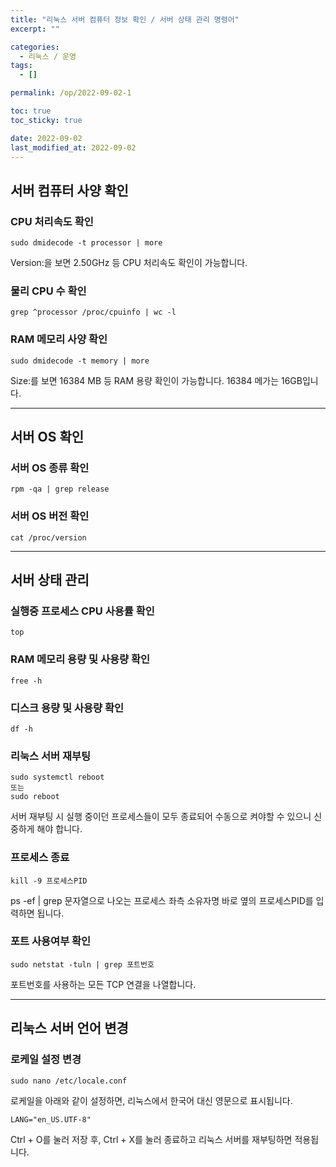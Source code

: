 ```yaml
---
title: "리눅스 서버 컴퓨터 정보 확인 / 서버 상태 관리 명령어"
excerpt: ""

categories:
  - 리눅스 / 운영
tags:
  - []

permalink: /op/2022-09-02-1

toc: true
toc_sticky: true

date: 2022-09-02
last_modified_at: 2022-09-02
---
```


## 서버 컴퓨터 사양 확인

### CPU 처리속도 확인
```
sudo dmidecode -t processor | more
```
Version:을 보면 2.50GHz 등 CPU 처리속도 확인이 가능합니다.

### 물리 CPU 수 확인
```
grep ^processor /proc/cpuinfo | wc -l
```

### RAM 메모리 사양 확인
```
sudo dmidecode -t memory | more
```
Size:를 보면 16384 MB 등 RAM 용량 확인이 가능합니다. 16384 메가는 16GB입니다.

---

## 서버 OS 확인

### 서버 OS 종류 확인
```
rpm -qa | grep release
```

### 서버 OS 버전 확인
```
cat /proc/version
```

---

## 서버 상태 관리

### 실행중 프로세스 CPU 사용률 확인
```
top
```

### RAM 메모리 용량 및 사용량 확인
```
free -h
```

### 디스크 용량 및 사용량 확인
```
df -h
```

### 리눅스 서버 재부팅
```
sudo systemctl reboot
또는
sudo reboot
```
서버 재부팅 시 실행 중이던 프로세스들이 모두 종료되어 수동으로 켜야할 수 있으니 신중하게 해야 합니다.

### 프로세스 종료
```
kill -9 프로세스PID
```
ps -ef | grep 문자열으로 나오는 프로세스 좌측 소유자명 바로 옆의 프로세스PID를 입력하면 됩니다.

### 포트 사용여부 확인
```
sudo netstat -tuln | grep 포트번호
```
포트번호를 사용하는 모든 TCP 연결을 나열합니다.

---

## 리눅스 서버 언어 변경

### 로케일 설정 변경
```
sudo nano /etc/locale.conf
```
로케일을 아래와 같이 설정하면, 리눅스에서 한국어 대신 영문으로 표시됩니다.
```
LANG="en_US.UTF-8"
```
Ctrl + O를 눌러 저장 후, Ctrl + X를 눌러 종료하고 리눅스 서버를 재부팅하면 적용됩니다.
